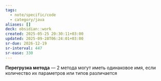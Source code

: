 ```yaml
---
tags:
  - note/specific/code
  - category/java
aliases: []
deck: obsidian::work
created: 2025-05-25 20:30:11+03:00
updated: 2025-09-28T06:24:01+03:00
sr-due: 2026-12-19
sr-interval: 447
sr-ease: 330
---
```


**Перегрузка метода**
—
2 метода могут иметь одинаковое имя, если количество их параметров или типов различается
